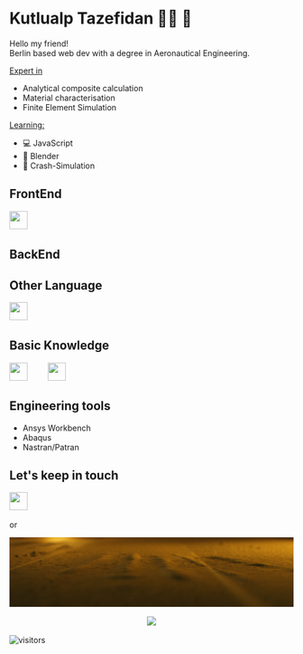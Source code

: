 # Kutlualp Tazefidan 👨‍🔬 🧞  <br>
Hello my friend! <br>
Berlin based web dev with a degree in Aeronautical Engineering. <br>

<ins>Expert in </ins>
* Analytical composite calculation
* Material characterisation
* Finite Element Simulation

<ins>Learning: </ins>
* 💻 JavaScript
* 🎨 Blender
* 🚙 Crash-Simulation

## FrontEnd

[<img height="32" width="32" src="https://cdn.simpleicons.org/javascript/f7df1e">](https://www.javascript.com/) 

## BackEnd

## Other Language

[<img height="32" width="32" src="https://cdn.simpleicons.org/python/3776ab">](https://www.python.org/)

## Basic Knowledge 

[<img height="32" width="32" src="https://cdn.simpleicons.org/fortran/734F96">](https://de.wikibooks.org/wiki/Fortran:_Fortran_95) [<img height="32" width="32" hspace="32" src="https://cdn.simpleicons.org/csharp/239120">](https://learn.microsoft.com/de-de/dotnet/csharp/tour-of-csharp/)

## Engineering tools
* Ansys Workbench
* Abaqus
* Nastran/Patran

## Let's keep in touch

[<img height="32" width="32" src="https://cdn.simpleicons.org/linkedin/0a66c2">](https://de.linkedin.com/in/kutlualp-tazefidan-9237193b) <br>

or <br>

<img  width="600" src="./media/interstellar2.jpg"> <br>

<p align="center">	<!-- (optional) center align -->
    <img src="https://pagespeed-insights.herokuapp.com?url=https://www.amazon.de/&categories=performance" width="XXXpx">
</p>

![visitors](https://visitor-badge.glitch.me/badge?page_id=KutlualpTazefidan&left_color=green&right_color=red)
